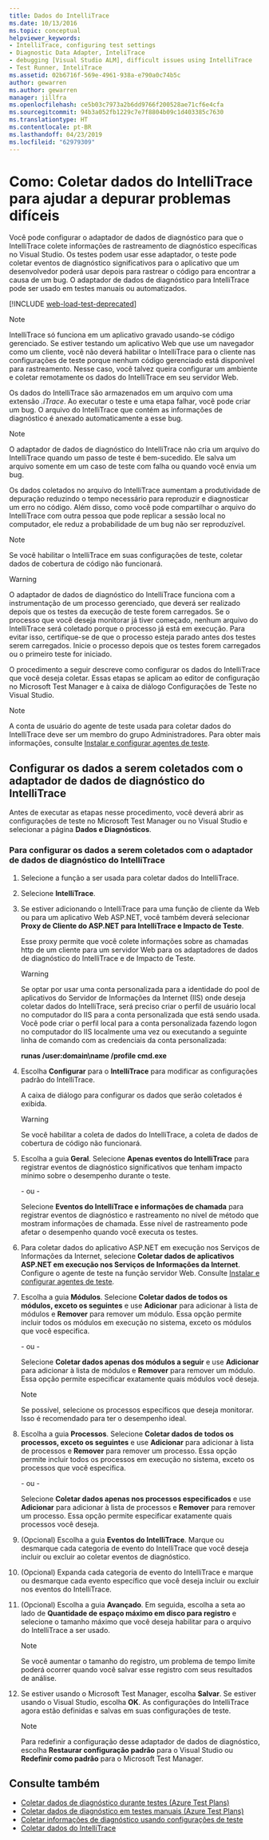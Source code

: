 ```yaml
---
title: Dados do IntelliTrace
ms.date: 10/13/2016
ms.topic: conceptual
helpviewer_keywords:
- IntelliTrace, configuring test settings
- Diagnostic Data Adapter, InteliTrace
- debugging [Visual Studio ALM], difficult issues using IntelliTrace
- Test Runner, InteliTrace
ms.assetid: 02b6716f-569e-4961-938a-e790a0c74b5c
author: gewarren
ms.author: gewarren
manager: jillfra
ms.openlocfilehash: ce5b03c7973a2b6dd9766f200528ae71cf6e4cfa
ms.sourcegitcommit: 94b3a052fb1229c7e7f8804b09c1d403385c7630
ms.translationtype: HT
ms.contentlocale: pt-BR
ms.lasthandoff: 04/23/2019
ms.locfileid: "62979309"
---
```

# <a name="how-to-collect-intellitrace-data-to-help-debug-difficult-issues"></a>Como: Coletar dados do IntelliTrace para ajudar a depurar problemas difíceis

Você pode configurar o adaptador de dados de diagnóstico para que o IntelliTrace colete informações de rastreamento de diagnóstico específicas no Visual Studio. Os testes podem usar esse adaptador, o teste pode coletar eventos de diagnóstico significativos para o aplicativo que um desenvolvedor poderá usar depois para rastrear o código para encontrar a causa de um bug. O adaptador de dados de diagnóstico para IntelliTrace pode ser usado em testes manuais ou automatizados.

[!INCLUDE [web-load-test-deprecated](includes/web-load-test-deprecated.md)]

> [!NOTE]
> IntelliTrace só funciona em um aplicativo gravado usando-se código gerenciado. Se estiver testando um aplicativo Web que use um navegador como um cliente, você não deverá habilitar o IntelliTrace para o cliente nas configurações de teste porque nenhum código gerenciado está disponível para rastreamento. Nesse caso, você talvez queira configurar um ambiente e coletar remotamente os dados do IntelliTrace em seu servidor Web.

Os dados do IntelliTrace são armazenados em um arquivo com uma extensão *.iTrace*. Ao executar o teste e uma etapa falhar, você pode criar um bug. O arquivo do IntelliTrace que contém as informações de diagnóstico é anexado automaticamente a esse bug.

> [!NOTE]
> O adaptador de dados de diagnóstico do IntelliTrace não cria um arquivo do IntelliTrace quando um passo de teste é bem-sucedido. Ele salva um arquivo somente em um caso de teste com falha ou quando você envia um bug.

Os dados coletados no arquivo do IntelliTrace aumentam a produtividade de depuração reduzindo o tempo necessário para reproduzir e diagnosticar um erro no código. Além disso, como você pode compartilhar o arquivo do IntelliTrace com outra pessoa que pode replicar a sessão local no computador, ele reduz a probabilidade de um bug não ser reproduzível.

> [!NOTE]
> Se você habilitar o IntelliTrace em suas configurações de teste, coletar dados de cobertura de código não funcionará.

> [!WARNING]
> O adaptador de dados de diagnóstico do IntelliTrace funciona com a instrumentação de um processo gerenciado, que deverá ser realizado depois que os testes da execução de teste forem carregados. Se o processo que você deseja monitorar já tiver começado, nenhum arquivo do IntelliTrace será coletado porque o processo já está em execução. Para evitar isso, certifique-se de que o processo esteja parado antes dos testes serem carregados. Inicie o processo depois que os testes forem carregados ou o primeiro teste for iniciado.

O procedimento a seguir descreve como configurar os dados do IntelliTrace que você deseja coletar. Essas etapas se aplicam ao editor de configuração no Microsoft Test Manager e à caixa de diálogo Configurações de Teste no Visual Studio.

> [!NOTE]
> A conta de usuário do agente de teste usada para coletar dados do IntelliTrace deve ser um membro do grupo Administradores. Para obter mais informações, consulte [Instalar e configurar agentes de teste](../test/lab-management/install-configure-test-agents.md).

## <a name="configure-the-data-to-collect-with-the-intellitrace-diagnostic-data-adapter"></a>Configurar os dados a serem coletados com o adaptador de dados de diagnóstico do IntelliTrace

Antes de executar as etapas nesse procedimento, você deverá abrir as configurações de teste no Microsoft Test Manager ou no Visual Studio e selecionar a página **Dados e Diagnósticos**.

### <a name="to-configure-the-data-to-collect-with-the-intellitrace-diagnostic-data-adapter"></a>Para configurar os dados a serem coletados com o adaptador de dados de diagnóstico do IntelliTrace

1. Selecione a função a ser usada para coletar dados do IntelliTrace.

2. Selecione **IntelliTrace**.

3. Se estiver adicionando o IntelliTrace para uma função de cliente da Web ou para um aplicativo Web ASP.NET, você também deverá selecionar **Proxy de Cliente do ASP.NET para IntelliTrace e Impacto de Teste**.

     Esse proxy permite que você colete informações sobre as chamadas http de um cliente para um servidor Web para os adaptadores de dados de diagnóstico do IntelliTrace e de Impacto de Teste.

    > [!WARNING]
    > Se optar por usar uma conta personalizada para a identidade do pool de aplicativos do Servidor de Informações da Internet (IIS) onde deseja coletar dados do IntelliTrace, será preciso criar o perfil de usuário local no computador do IIS para a conta personalizada que está sendo usada. Você pode criar o perfil local para a conta personalizada fazendo logon no computador do IIS localmente uma vez ou executando a seguinte linha de comando com as credenciais da conta personalizada:
    >
    > **runas /user:domain\name /profile cmd.exe**

4. Escolha **Configurar** para o **IntelliTrace** para modificar as configurações padrão do IntelliTrace.

     A caixa de diálogo para configurar os dados que serão coletados é exibida.

    > [!WARNING]
    > Se você habilitar a coleta de dados do IntelliTrace, a coleta de dados de cobertura de código não funcionará.

5. Escolha a guia **Geral**. Selecione **Apenas eventos do IntelliTrace** para registrar eventos de diagnóstico significativos que tenham impacto mínimo sobre o desempenho durante o teste.

     - ou -

     Selecione **Eventos do IntelliTrace e informações de chamada** para registrar eventos de diagnóstico e rastreamento no nível de método que mostram informações de chamada. Esse nível de rastreamento pode afetar o desempenho quando você executa os testes.

6. Para coletar dados do aplicativo ASP.NET em execução nos Serviços de Informações da Internet, selecione **Coletar dados de aplicativos ASP.NET em execução nos Serviços de Informações da Internet**. Configure o agente de teste na função servidor Web. Consulte [Instalar e configurar agentes de teste](../test/lab-management/install-configure-test-agents.md).

7. Escolha a guia **Módulos**. Selecione **Coletar dados de todos os módulos, exceto os seguintes** e use **Adicionar** para adicionar à lista de módulos e **Remover** para remover um módulo. Essa opção permite incluir todos os módulos em execução no sistema, exceto os módulos que você especifica.

     - ou -

     Selecione **Coletar dados apenas dos módulos a seguir** e use **Adicionar** para adicionar à lista de módulos e **Remover** para remover um módulo. Essa opção permite especificar exatamente quais módulos você deseja.

    > [!NOTE]
    > Se possível, selecione os processos específicos que deseja monitorar. Isso é recomendado para ter o desempenho ideal.

8. Escolha a guia **Processos**. Selecione **Coletar dados de todos os processos, exceto os seguintes** e use **Adicionar** para adicionar à lista de processos e **Remover** para remover um processo. Essa opção permite incluir todos os processos em execução no sistema, exceto os processos que você especifica.

     - ou -

     Selecione **Coletar dados apenas nos processos especificados** e use **Adicionar** para adicionar à lista de processos e **Remover** para remover um processo. Essa opção permite especificar exatamente quais processos você deseja.

9. (Opcional) Escolha a guia **Eventos do IntelliTrace**. Marque ou desmarque cada categoria de evento do IntelliTrace que você deseja incluir ou excluir ao coletar eventos de diagnóstico.

10. (Opcional) Expanda cada categoria de evento do IntelliTrace e marque ou desmarque cada evento específico que você deseja incluir ou excluir nos eventos do IntelliTrace.

11. (Opcional) Escolha a guia **Avançado**. Em seguida, escolha a seta ao lado de **Quantidade de espaço máximo em disco para registro** e selecione o tamanho máximo que você deseja habilitar para o arquivo do IntelliTrace a ser usado.

    > [!NOTE]
    > Se você aumentar o tamanho do registro, um problema de tempo limite poderá ocorrer quando você salvar esse registro com seus resultados de análise.

12. Se estiver usando o Microsoft Test Manager, escolha **Salvar**. Se estiver usando o Visual Studio, escolha **OK**. As configurações do IntelliTrace agora estão definidas e salvas em suas configurações de teste.

    > [!NOTE]
    > Para redefinir a configuração desse adaptador de dados de diagnóstico, escolha **Restaurar configuração padrão** para o Visual Studio ou **Redefinir como padrão** para o Microsoft Test Manager.

## <a name="see-also"></a>Consulte também

- [Coletar dados de diagnóstico durante testes (Azure Test Plans)](/azure/devops/test/collect-diagnostic-data?view=vsts)
- [Coletar dados de diagnóstico em testes manuais (Azure Test Plans)](/azure/devops/test/mtm/collect-more-diagnostic-data-in-manual-tests?view=vsts)
- [Coletar informações de diagnóstico usando configurações de teste](../test/collect-diagnostic-information-using-test-settings.md)
- [Coletar dados do IntelliTrace](../test/how-to-collect-intellitrace-data-to-help-debug-difficult-issues.md)